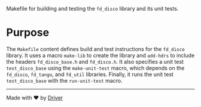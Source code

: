 <!--------------------------------------------------------------------------------->
<!-- IMPORTANT: This file is auto-generated by Driver (https://driver.ai). -------->
<!-- Manual edits may be overwritten on future commits. --------------------------->
<!--------------------------------------------------------------------------------->

Makefile for building and testing the `fd_disco` library and its unit tests.

# Purpose
The `Makefile` content defines build and test instructions for the `fd_disco` library. It uses a macro `make-lib` to create the library and `add-hdrs` to include the headers `fd_disco_base.h` and `fd_disco.h`. It also specifies a unit test `test_disco_base` using the `make-unit-test` macro, which depends on the `fd_disco`, `fd_tango`, and `fd_util` libraries. Finally, it runs the unit test `test_disco_base` with the `run-unit-test` macro.

---
Made with ❤️ by [Driver](https://www.driver.ai/)